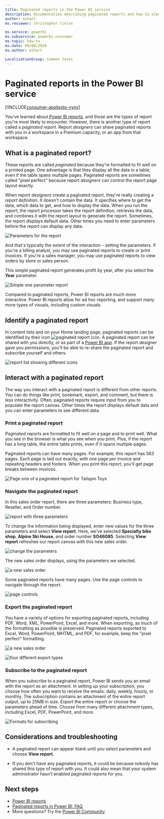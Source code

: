 ```yaml
---
title: Paginated reports in the Power BI service
description: Documentation describing paginated reports and how to view them in the Power BI service
author: mihart
ms.reviewer: christopher.finlan

ms.service: powerbi
ms.subservice: powerbi-consumer
ms.topic: how-to
ms.date: 09/09/2020
ms.author: mihart

LocalizationGroup: Common tasks
---
```

# Paginated reports in the Power BI service

[!INCLUDE[consumer-appliesto-yyny](../includes/consumer-appliesto-yyny.md)]

You've learned about [Power BI reports](end-user-reports.md), and those are the types of report you're most likely to encounter. However, there is another type of report called a *paginated report*. Report *designers* can share paginated reports with you in a workspace in a Premium capacity, or an app from that workspace. 

## What is a paginated report?

These reports are called *paginated* because they're formatted to fit well on a printed page. One advantage is that they display all the data in a table, even if the table spans multiple pages. Paginated reports are sometimes called "pixel perfect" because report *designers* can control the report page layout exactly.

When report *designers* create a paginated report, they're really creating a *report definition*. It doesn't contain the data. It specifies where to get the data, which data to get, and how to display the data. When you run the report, the report processor takes the report definition, retrieves the data, and combines it with the report layout to generate the report. Sometimes, the report  displays default data. Other times you need to enter parameters before the report can display any data. 

   ![Parameters for the report](./media/end-user-paginated-report/power-bi-report-parameters.png)

And that's typically the extent of the interaction - setting the parameters. If you're a billing analyst, you may use paginated reports to create or print invoices. If you're a sales manager, you may use paginated reports to view orders by store or sales person. 

This simple paginated report generates profit by year, after you select the **Year** parameter. 

![Simple one parameter report](./media/end-user-paginated-report/power-bi-report-simple.png)

Compared to paginated reports, Power BI reports are much more interactive. Power BI reports allow for ad hoc reporting, and support many more types of visuals, including custom visuals.

## Identify a paginated report

In content lists and on your Home landing page, paginated reports can be identified by their icon ![paginated report icon](media/end-user-paginated-report/power-bi-report-icon.png).  A paginated report can be shared with you directly, or as part of a [Power BI app](end-user-apps.md). If the report *designer* gave you permissions, you'll be able to re-share the paginated report and subscribe yourself and others.

![report list showing different icons](./media/end-user-paginated-report/power-bi-report-list.png)

## Interact with a paginated report

The way you interact with a paginated report is different from other reports. You can do things like print, bookmark, export, and comment, but there is less interactivity. Often, paginated reports require input from you to populate the report canvas.  Other times the report displays default data and you can enter parameters to see different data.

### Print a paginated report

*Paginated* reports are formatted to fit well on a page and to print well. What you see in the browser is what you see when you print. Plus, if the report has a long table, the entire table prints, even if it spans multiple pages. 

Paginated reports can have many pages. For example, this report has 563 pages. Each page is laid out exactly, with one page per invoice and repeating headers and footers. When you print this report, you'll get page breaks between invoices.

   ![Page one of a paginated report for Tailspin Toys](./media/end-user-paginated-report/power-bi-paginated-500.png)


### Navigate the paginated report

In this sales order report, there are three parameters: Business type, Reseller, and Order number. 

![report with three parameters](./media/end-user-paginated-report/power-bi-parameter.png)

To change the information being displayed, enter new values for the three parameters and select **View report**. Here, we've selected **Specialty bike shop**, **Alpine Ski House**, and order number **SO46085**. Selecting **View report** refreshes our report canvas with this new sales order.

![change the parameters](./media/end-user-paginated-report/power-bi-order.png)

The new sales order displays, using the parameters we selected. 

![a new sales order](./media/end-user-paginated-report/power-bi-new-order.png)

Some paginated reports have many pages.  Use the page controls to navigate through the report. 

![page controls](./media/end-user-paginated-report/power-bi-page.png)

### Export the paginated report
You have a variety of options for exporting paginated reports, including PDF, Word, XML, PowerPoint, Excel, and more. When exporting, as much of the formatting as possible is preserved. Paginated reports exported to Excel, Word, PowerPoint, MHTML, and PDF, for example, keep the "pixel perfect" formatting. 

![a new sales order](./media/end-user-paginated-report/power-bi-exporting.png)

![four different export types](./media/end-user-paginated-report/power-bi-four.png)

### Subscribe to the paginated report
When you subscribe to a paginated report, Power BI sends you an email with the report as an attachment. In setting up your subscription, you choose how often you want to receive the emails: daily, weekly, hourly, or monthly. The subscription contains an attachment of the entire report output, up to 25MB in size. Export the entire report or choose the parameters ahead of time. Choose from many different attachment types, including Excel, PDF, PowerPoint, and more.  

![Formats for subscribing](./media/end-user-paginated-report/power-bi-export-list.png)

## Considerations and troubleshooting

- A paginated report can appear blank until you select parameters and choose **View report**.

- If you don't have any paginated reports, it could be because nobody has shared this type of report with you. It could also mean that your system administrator hasn't enabled paginated reports for you. 

 

## Next steps
- [Power BI reports](end-user-reports.md)
- [Paginated reports in Power BI: FAQ](../paginated-reports/paginated-reports-faq.md)
- More questions? Try the [Power BI Community](https://community.powerbi.com/).
